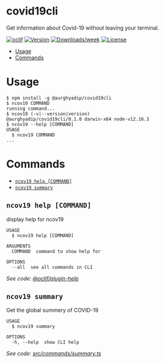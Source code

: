 # covid19cli

Get information about Covid-19 without leaving your terminal.

[![oclif](https://img.shields.io/badge/cli-oclif-brightgreen.svg)](https://oclif.io)
[![Version](https://img.shields.io/npm/v/@aurghyadip/covid19cli)](https://www.npmjs.com/package/@aurghyadip/covid19cli)
[![Downloads/week](https://img.shields.io/npm/dw/@aurghyadip/covid19cli.svg)](https://www.npmjs.com/package/@aurghyadip/covid19cli)
[![License](https://img.shields.io/npm/l/@aurghyadip/covid19cli.svg)](https://github.com/aurghya-0/covid19cli/blob/master/package.json)

<!-- toc -->

- [Usage](#usage)
- [Commands](#commands)
<!-- tocstop -->

# Usage

<!-- usage -->

```sh-session
$ npm install -g @aurghyadip/covid19cli
$ ncov19 COMMAND
running command...
$ ncov19 (-v|--version|version)
@aurghyadip/covid19cli/0.1.0 darwin-x64 node-v12.16.3
$ ncov19 --help [COMMAND]
USAGE
  $ ncov19 COMMAND
...
```

<!-- usagestop -->

# Commands

<!-- commands -->

- [`ncov19 help [COMMAND]`](#ncov19-help-command)
- [`ncov19 summary`](#ncov19-summary)

## `ncov19 help [COMMAND]`

display help for ncov19

```
USAGE
  $ ncov19 help [COMMAND]

ARGUMENTS
  COMMAND  command to show help for

OPTIONS
  --all  see all commands in CLI
```

_See code: [@oclif/plugin-help](https://github.com/oclif/plugin-help/blob/v3.0.1/src/commands/help.ts)_

## `ncov19 summary`

Get the global summery of COVID-19

```
USAGE
  $ ncov19 summary

OPTIONS
  -h, --help  show CLI help
```

_See code: [src/commands/summary.ts](https://github.com/aurghya-0/covid19cli/blob/v0.1.0/src/commands/summary.ts)_

<!-- commandsstop -->
